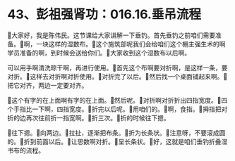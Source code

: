 # 43、彭祖强肾功：016.16.垂吊流程

🎼大家好，我是陈伟民。这节课给大家讲解一下垂钓。首先垂钓之前咱们需要准备。🎼啊，一块这样的湿数布。🎼这个施筑部呢我们会给咱们这个棚主强生术的啊学员准备的啊，到时候会送给你们。🎼大家收到这个湿数布以后啊。

可以用手啊清洗晾干啊，再进行使用。🎼首先这个布啊要对折啊，是这样一条，要对折。🎼这样去对折啊对折使用。🎼对折完了以后。🎼然后找一个桌面铺起来啊。🎼把它对齐，两边一定要对齐。

🎼这个有字的在上面啊有字的在上面。🎼然后呢。🎼对折啊对折折出四指宽度。🎼四个手指比一下啊，四指宽度。🎼折完以后呢。🎼用咱们的。🎼啊，食指。🎼拇指把对折的边再次往前折一指宽啊。🎼折三次。🎼折的时候往下摁。

🎼往下摁。🎼向两边。🎼拉扯，逐渐把布条。🎼折为长条状。🎼注意呀，不要滚成圆的。🎼折到前面以后。🎼让思数啊对折。🎼呈长条状。🎼好，这就是咱们垂钓折叠湿书布的流程。

